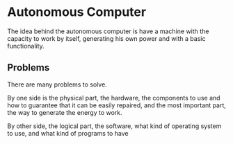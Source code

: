 # Autonomous Computer

The idea behind the autonomous computer is have a machine with the capacity to
work by itself, generating his own power and with a basic functionality.

## Problems

There are many problems to solve.

By one side is the physical part, the hardware, the components to use and how
to guarantee that it can be easily repaired, and the most important part, the
way to generate the energy to work.

By other side, the logical part, the software, what kind of operating system
to use, and what kind of programs to have
